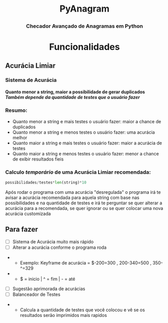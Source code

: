 # <p align=center> PyAnagram </p>
### <p align=center> Checador Avançado de Anagramas em Python </p>

# <p align=center> Funcionalidades </p>

## Acurácia Limiar
### **Sistema de Acurácia** 
<h4> Quanto menor a string, maior a possibilidade de gerar duplicados <br> <i>Também depende da quantidade de testes que o usuário fazer</i> </h4>

### Resumo:
- Quanto menor a string e mais testes o usuário fazer: maior a chance de duplicados 
- Quanto menor a string e menos testes o usuário fazer: uma acurácia melhor 
- Quanto maior a string e mais testes o usuário fazer: maior a acurácia de testes
- Quanto maior a string e menos testes o usuário fazer: menor a chance de exibir resultados fieis 

### Calculo *temporário* de uma Acurácia Limiar recomendada:
```py
possibilidades/testes*len(string)*10
```

Após rodar o programa com uma acurácia "desregulada" o programa irá te avisar a acurácia recomendada para aquela string com base nas possibilidades e na quantidade de testes e irá te perguntar se quer alterar a acurácia para a recomendada, se quer ignorar ou se quer colocar uma nova acurácia customizada


## Para fazer
- [ ] Sistema de Acurácia muito mais rápido
- [ ] Alterar a acurácia conforme o programa roda 
- - Exemplo: Keyframe de acurácia = $-200=300 , 200-340=500 , 350-^=329
- - $ = inicio | ^ = fim | - = até
- [ ] Sugestão aprimorada de acurácias
- [ ] Balanceador de Testes
- - Calcula a quantidade de testes que você colocou e vê se os resultados serão imprimidos mais rapidos
